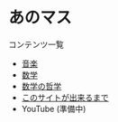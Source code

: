 あのマス
==

コンテンツ一覧
* [音楽](https://anomath.github.io/AnoMath/music/index)
* [数学](https://anomath.github.io/AnoMath/math/index)
* [数学の哲学](https://anomath.github.io/AnoMath/philosophy/index)
* [このサイトが出来るまで](https://anomath.github.io/AnoMath/diary/index)
* YouTube (準備中)
